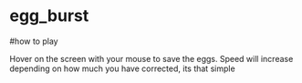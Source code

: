 # egg_burst
#how to play

Hover on the screen with your mouse to save the eggs. Speed will increase depending on how much you have corrected, its that simple
